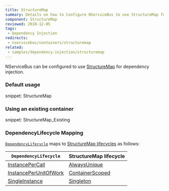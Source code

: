 ```yaml
---
title: StructureMap
summary: Details on how to Configure NServiceBus to use StructureMap for dependency injection. Includes usage examples as well as lifecycle mappings.
component: StructureMap
reviewed: 2018-12-05
tags:
 - Dependency Injection
redirects:
 - nservicebus/containers/structuremap
related:
 - samples/dependency-injection/structuremap
---
```



NServiceBus can be configured to use [StructureMap](https://structuremap.github.io/) for dependency injection.


### Default usage

snippet: StructureMap


### Using an existing container

snippet: StructureMap_Existing



### DependencyLifecycle Mapping

[`DependencyLifecycle`](/nservicebus/dependency-injection/) maps to [StructureMap lifecycles](https://structuremap.github.io/object-lifecycle/supported-lifecycles/) as follows:

| `DependencyLifecycle`                                                                                             | StructureMap lifecycle                                                                        |
|-----------------------------------------------------------------------------------------------------------------|-----------------------------------------------------------------------------------------------|
| [InstancePerCall](/nservicebus/dependency-injection/-instance-per-call) | [AlwaysUnique](https://structuremap.github.io/object-lifecycle/supported-lifecycles/#sec1)     |
| [InstancePerUnitOfWork](/nservicebus/dependency-injection/-instance-per-unit-of-work)                    | [ContainerScoped](https://structuremap.github.io/object-lifecycle/supported-lifecycles/#sec3) |
| [SingleInstance](/nservicebus/dependency-injection/-single-instance)                                  | [Singleton](https://structuremap.github.io/object-lifecycle/supported-lifecycles/#sec2)        |